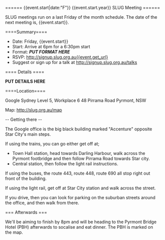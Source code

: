 ====== {{event.start|date:"F"}} {{event.start.year}} SLUG Meeting ======

SLUG meetings run on a last Friday of the month schedule. The date of the
next meeting is, {{event.start}}.

====Summary====

 * Date: Friday, {{event.start}}
 * Start: Arrive at 6pm for a 6:30pm start
 * Format: ***PUT FORMAT HERE***
 * RSVP: http://signup.slug.org.au{{event.get_url}
 * Suggest or sign up for a talk at http://signup.slug.org.au/talks

==== Details ====

**PUT DETAILS HERE**

====Location====

  Google Sydney
  Level 5, Workplace 6
  48 Pirrama Road
  Pyrmont, NSW

 Map: http://slug.org.au/map

-- Getting there --

The Google office is the big black building marked "Accenture" opposite
Star City's main steps.

If using the trains, you can go either get off at;

 * Town Hall station, head towards Darling Harbour, walk across the Pyrmont
   footbridge and then follow Pirrama Road towards Star city.
 * Central station, then follow the light rail instructions.

If using the buses, the route 443, route 448, route 690 all stop right out
front of the building.

If using the light rail, get off at Star City station and walk across the
street.

If you drive, then you can look for parking on the suburban streets around
the office, and then walk from there.

=== Afterwards ===

We'll be aiming to finish by 8pm and will be heading to the Pyrmont Bridge
Hotel (PBH) afterwards to socalise and eat dinner. The PBH is marked on the
map.
